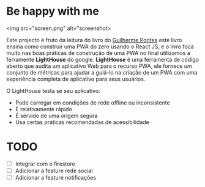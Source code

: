 # Be happy with me

<img src="screen.png" alt="screenshot>

Este projecto é fruto da leitura do livro do [Guilherme Pontes](https://github.com/lgapontes) este livro ensina como construir uma PWA do zero usando o React JS, e o livro foca muito nas boas práticas de construção de uma PWA no final utilizamos a ferramente **LightHouse** do google. **LightHouse** é uma ferramenta de código aberto que audita um aplicativo Web para o recurso PWA, ele fornece um conjunto de métricas para ajudar a guiá-lo na criação de um PWA com uma experiência completa de aplicativo para seus usuários.

O LightHouse testa se seu aplicativo:

- Pode carregar em condições de rede offline ou inconsistente
- É relativamente rápido
- É servido de uma origem segura
- Usa certas práticas recomendadas de acessibilidade

# TODO

- [ ] Integrar com o firestore
- [ ] Adicionar a feature rede social
- [ ] Adicionar a feature notificações
